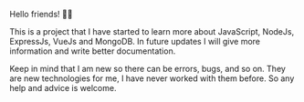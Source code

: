 Hello friends! 🙋‍♂️

This is a project that I have started to learn more about JavaScript, NodeJs, ExpressJs, VueJs and MongoDB. In future updates I will give more information and write better documentation.

Keep in mind that I am new so there can be errors, bugs, and so on. They are new technologies for me, I have never worked with them before. So any help and advice is welcome.
